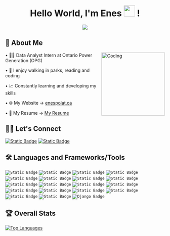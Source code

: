 <h1 align="center"> Hello World, I'm Enes <img src="https://media.giphy.com/media/hvRJCLFzcasrR4ia7z/giphy.gif" width="35"> !</h1>
<p align="center">
  <a href="https://github.com/enes-plt"><img src="https://readme-typing-svg.herokuapp.com?lines=Data+Analyst+Intern;Ontario+Power+Generation&center=true&width=500&height=50"></a>
</p>

## 📜 About Me
<img align="right" alt="Coding" width="200" src="https://www.freecodecamp.org/news/content/images/2022/11/hire-full-stack-developers1546507474317-1.gif">

• 👨‍💻 Data Analyst Intern at Ontario Power Generation (OPG)

• 🌴 I enjoy walking in parks, reading and coding
 
• 📈 Constantly learning and developing my skills

• 🌐 My Website -> [enespolat.ca](https://enespolat.ca/)

• 📄 My Resume -> [My Resume](https://enespolat.ca/Enes_Polat_Resume.pdf)

## 🤝🏻 Let's Connect

<a href="https://www.linkedin.com/in/enesplt/"><img alt="Static Badge" src="https://img.shields.io/badge/enesplt-black?style=flat&logo=linkedin&logoColor=blue&label=LinkedIn&labelColor=black&color=blue"></a>
<a href="mailto:enesfplt@gmail.com"><img alt="Static Badge" src="https://img.shields.io/badge/enesfplt%40gmail.com-black?style=flat&logo=gmail&logoColor=red&label=Email&labelColor=black&color=blue"></a>

## 🛠 Languages and Frameworks/Tools

<code><img alt="Static Badge" src="https://img.shields.io/badge/PYTHON-3776AB?style=for-the-badge&logo=PYTHON&logoColor=yellow&labelColor=black&color=blue"></code>
<code><img alt="Static Badge" src="https://img.shields.io/badge/Java-ED8B00?style=for-the-badge&logo=java&logoColor=black&labelColor=black&color=blue"></code>
<code><img alt="Static Badge" src="https://img.shields.io/badge/HTML-E34F26?style=for-the-badge&logo=HTML5&logoColor=yellow&labelColor=black&color=blue"></code>
<code><img alt="Static Badge" src="https://img.shields.io/badge/CSS-1572B6?style=for-the-badge&logo=CSS3&logoColor=white&labelColor=black&color=blue"></code>
<code><img alt="Static Badge" src="https://img.shields.io/badge/JavaScript-F7DF1E?style=for-the-badge&logo=javascript&logoColor=yellow&labelColor=black&color=blue"></code>
<code><img alt="Static Badge" src="https://img.shields.io/badge/LINUX-FCC624?style=for-the-badge&logo=LINUX&logoColor=white&labelColor=black&color=blue"></code>
<code><img alt="Static Badge" src="https://img.shields.io/badge/GIT-F05032?style=for-the-badge&logo=GIT&logoColor=orange&labelColor=black&color=blue"></code>
<code><img alt="Static Badge" src="https://img.shields.io/badge/GitHub-181717?style=for-the-badge&logo=GitHub&logoColor=white&labelColor=black&color=blue"></code>
<code><img alt="Static Badge" src="https://img.shields.io/badge/c-A8B9CC?style=for-the-badge&logo=c&logoColor=white&labelColor=black&color=blue"></code>
<code><img alt="Static Badge" src="https://img.shields.io/badge/Ubuntu-E95420?style=for-the-badge&logo=Ubuntu&logoColor=orange&labelColor=black&color=blue"></code>
<code><img alt="Static Badge" src="https://img.shields.io/badge/Ruby-CC342D?style=for-the-badge&logo=Ruby&logoColor=red&labelColor=black&color=blue"></code>
<code><img alt="Static Badge" src="https://img.shields.io/badge/Elixir-4B275F?style=for-the-badge&logo=Elixir&logoColor=purple&labelColor=black&color=blue"></code>
<code><img alt="Static Badge" src="https://img.shields.io/badge/Haskell-5D4F85?style=for-the-badge&logo=Haskell&logoColor=purple&labelColor=black&color=blue"></code>
<code><img alt="Static Badge" src="https://img.shields.io/badge/Rust-000000?style=for-the-badge&logo=Rust&logoColor=brown&labelColor=black&color=blue"></code>
<code><img alt="Static Badge" src="https://img.shields.io/badge/SQL-4479A1?style=for-the-badge&logo=MySQL&logoColor=white&labelColor=black&color=blue"></code>
<code><img alt="Static Badge" src="https://img.shields.io/badge/React-61DAFB?style=for-the-badge&logo=react&logoColor=blue&labelColor=black&color=blue" /></code>
<code><img alt="Static Badge" src="https://img.shields.io/badge/Node.js-339933?style=for-the-badge&logo=Node.js&logoColor=green&labelColor=black&color=blue"></code>
<code><img alt="Static Badge" src="https://img.shields.io/badge/Docker-2496ED?style=for-the-badge&logo=Docker&logoColor=blue&labelColor=black&color=blue"></code>
<code><img alt="Django Badge" src="https://img.shields.io/badge/Django-092E20?style=for-the-badge&logo=Django&logoColor=green&labelColor=black&color=blue"></code>

## 🏆 Overall Stats

[![Top Languages](https://github-readme-stats.vercel.app/api/top-langs/?username=enes-plt&layout=compact&theme=midnight-purple)](https://github.com/enes-plt)
<!---
[![GitHub Stats](https://github-readme-stats.vercel.app/api?username=enes-plt&count_private=true&show_icons=true&theme=dark&hide=prs&include_all_commits=true)](https://github.com/enes-plt)

[![GitHub Streak](https://streak-stats.vercel.app/?user=enes-plt&theme=dark)](https://github.com/enes-plt)
--->
